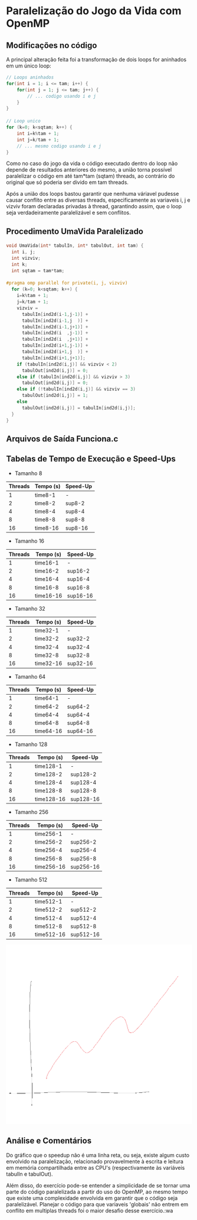 Paralelização do Jogo da Vida com OpenMP
========================================

Modificações no código
----------------------

A principal alteração feita foi a transformação de dois loops for aninhados em um único loop:

```c
// Loops aninhados
for(int i = 1; i <= tam; i++) {
    for(int j = 1; j <= tam; j++) {
        // ... codigo usando i e j
    }
}

// Loop unico
for (k=0; k<sqtam; k++) {
    int i=k%tam + 1;
    int j=k/tam + 1;
    // ... mesmo codigo usando i e j
}
``` 

Como no caso do jogo da vida o código executado dentro do loop não depende de resultados anteriores do mesmo, a união torna possível paralelizar o código em até tam*tam (sqtam) threads, ao contrário do original que só poderia ser divido em tam threads.

Após a união dos loops bastou garantir que nenhuma váriavel pudesse causar conflito entre as diversas threads, especificamente as variaveis i, j e vizviv foram declaradas privadas à thread, garantindo assim, que o loop seja verdadeiramente paralelizável e sem conflitos.

Procedimento UmaVida Paralelizado
---------------------------------

```c
void UmaVida(int* tabulIn, int* tabulOut, int tam) {
  int i, j;
  int vizviv;
  int k;
  int sqtam = tam*tam;

#pragma omp parallel for private(i, j, vizviv)
  for (k=0; k<sqtam; k++) {
    i=k%tam + 1;
    j=k/tam + 1;
    vizviv = 
      tabulIn[ind2d(i-1,j-1)] + 
      tabulIn[ind2d(i-1,j  )] +
      tabulIn[ind2d(i-1,j+1)] + 
      tabulIn[ind2d(i  ,j-1)] + 
      tabulIn[ind2d(i  ,j+1)] + 
      tabulIn[ind2d(i+1,j-1)] + 
      tabulIn[ind2d(i+1,j  )] + 
      tabulIn[ind2d(i+1,j+1)];
    if (tabulIn[ind2d(i,j)] && vizviv < 2) 
      tabulOut[ind2d(i,j)] = 0;
    else if (tabulIn[ind2d(i,j)] && vizviv > 3) 
      tabulOut[ind2d(i,j)] = 0;
    else if (!tabulIn[ind2d(i,j)] && vizviv == 3) 
      tabulOut[ind2d(i,j)] = 1;
    else
      tabulOut[ind2d(i,j)] = tabulIn[ind2d(i,j)];
  }
}
```

Arquivos de Saída Funciona.c
----------------------------

Tabelas de Tempo de Execução e Speed-Ups
----------------------------------------

- Tamanho 8

| Threads | Tempo (s) | Speed-Up |
| ------- | --------- | -------- |
| 1       | time8-1   | -        |
| 2       | time8-2   | sup8-2   |
| 4       | time8-4   | sup8-4   |
| 8       | time8-8   | sup8-8   |
| 16      | time8-16  | sup8-16  |

- Tamanho 16

| Threads | Tempo (s) | Speed-Up |
| ------- | --------- | -------- |
| 1       | time16-1  | -        |
| 2       | time16-2  | sup16-2  |
| 4       | time16-4  | sup16-4  |
| 8       | time16-8  | sup16-8  |
| 16      | time16-16 | sup16-16 |

- Tamanho 32

| Threads | Tempo (s) | Speed-Up |
| ------- | --------- | -------- |
| 1       | time32-1  | -        |
| 2       | time32-2  | sup32-2  |
| 4       | time32-4  | sup32-4  |
| 8       | time32-8  | sup32-8  |
| 16      | time32-16 | sup32-16 |

- Tamanho 64

| Threads | Tempo (s) | Speed-Up |
| ------- | --------- | -------- |
| 1       | time64-1  | -        |
| 2       | time64-2  | sup64-2  |
| 4       | time64-4  | sup64-4  |
| 8       | time64-8  | sup64-8  |
| 16      | time64-16 | sup64-16 |

- Tamanho 128

| Threads | Tempo (s) | Speed-Up |
| ------- | --------- | -------- |
| 1       | time128-1 | -        |
| 2       | time128-2 | sup128-2 |
| 4       | time128-4 | sup128-4 |
| 8       | time128-8 | sup128-8 |
| 16      | time128-16| sup128-16|

- Tamanho 256

| Threads | Tempo (s) | Speed-Up |
| ------- | --------- | -------- |
| 1       | time256-1 | -        |
| 2       | time256-2 | sup256-2 |
| 4       | time256-4 | sup256-4 |
| 8       | time256-8 | sup256-8 |
| 16      | time256-16| sup256-16|

- Tamanho 512

| Threads | Tempo (s) | Speed-Up |
| ------- | --------- | -------- |
| 1       | time512-1 | -        |
| 2       | time512-2 | sup512-2 |
| 4       | time512-4 | sup512-4 |
| 8       | time512-8 | sup512-8 |
| 16      | time512-16| sup512-16|


![speedup-chart]

Análise e Comentários
---------------------

Do gráfico que o speedup não é uma linha reta, ou seja, existe algum custo envolvido na paralelização, relacionado provavelmente à escrita e leitura em memória compartilhada entre as CPU's (respectivamente às variáveis tabulIn e tabulOut).

Além disso, do exercício pode-se entender a simplicidade de se tornar uma parte do código paralelizada a partir do uso do OpenMP, ao mesmo tempo que existe uma complexidade envolvida em garantir que o código seja paralelizável. Planejar o código para que variaveis 'globais' não entrem em conflito em multiplas threads foi o maior desafio desse exercício.:wa


[speedup-chart]: ./speedup.png